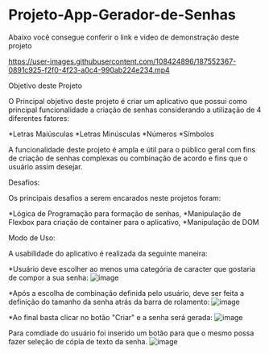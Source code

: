 # Projeto-App-Gerador-de-Senhas

Abaixo você consegue conferir o link e video de demonstração deste projeto

https://user-images.githubusercontent.com/108424896/187552367-0891c925-f2f0-4f23-a0c4-990ab224e234.mp4

Objetivo deste Projeto

O Principal objetivo deste projeto é criar um aplicativo que possui como principal funcionalidade a criação de senhas considerando a utilização de 4 diferentes fatores:

*Letras Maiúsculas
*Letras Minúsculas
*Números
*Símbolos

A funcionalidade deste projeto é ampla e útil para o público geral com fins de criação de senhas complexas ou combinação de acordo e fins que o usuário assim desejar.

Desafios:

Os principais desafios a serem encarados neste projetos foram:

*Lógica de Programação para formação de senhas,
*Manipulação de Flexbox para criação de container para o aplicativo,
*Manipulação de DOM

Modo de Uso:

A usabilidade do aplicativo é realizada da seguinte maneira:

*Usuário deve escolher ao menos uma categória de caracter que gostaria de compor a sua senha:
![image](https://user-images.githubusercontent.com/108424896/187553363-4780cb5f-3d82-4db9-a9a1-bdba038fca9d.png)

*Após a escolha de combinação definida pelo usuário, deve ser feita a definição do tamanho da senha atrás da barra de rolamento:
![image](https://user-images.githubusercontent.com/108424896/187553535-cf6b8521-d706-4f78-a15a-1e8057374bc8.png)

*Ao final basta clicar no botão "Criar" e a senha será gerada:
![image](https://user-images.githubusercontent.com/108424896/187553782-02907e78-cc94-4655-9d34-63d70d751e95.png)

Para comdiade do usuário foi inserido um botão para que o mesmo possa fazer seleção de cópia de texto da senha.
![image](https://user-images.githubusercontent.com/108424896/187553943-44a9e6bb-1c63-4006-b707-98726aa75b24.png)

